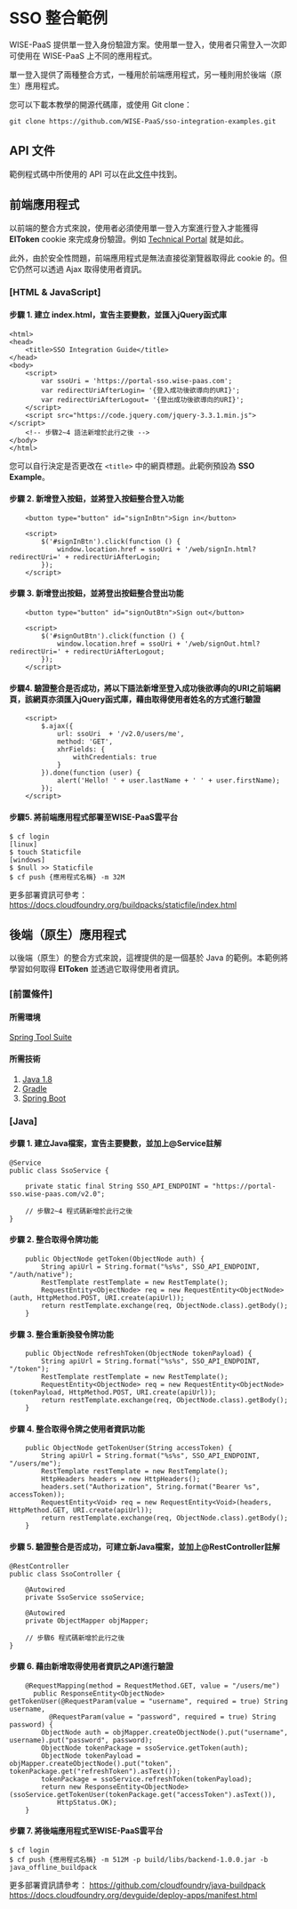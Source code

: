 ﻿
# SSO 整合範例

WISE-PaaS 提供單一登入身份驗證方案。使用單一登入，使用者只需登入一次即可使用在 WISE-PaaS 上不同的應用程式。

單一登入提供了兩種整合方式，一種用於前端應用程式，另一種則用於後端（原生）應用程式。

您可以下載本教學的開源代碼庫，或使用 Git clone：
```
git clone https://github.com/WISE-PaaS/sso-integration-examples.git
```

## API 文件

範例程式碼中所使用的 API 可以在此[文件](https://portal-technical.wise-paas.com/doc/document-portal.html#SSO-2)中找到。

## 前端應用程式

以前端的整合方式來說，使用者必須使用單一登入方案進行登入才能獲得 **EIToken** cookie 來完成身份驗證。例如 [Technical Portal](https://portal-technical.wise-paas.com) 就是如此。

此外，由於安全性問題，前端應用程式是無法直接從瀏覽器取得此 cookie 的。但它仍然可以透過 Ajax 取得使用者資訊。

### [HTML & JavaScript]
#### 步驟 1. 建立 index.html，宣告主要變數，並匯入jQuery函式庫
```
<html>
<head>
    <title>SSO Integration Guide</title>
</head>
<body>
    <script>
        var ssoUri = 'https://portal-sso.wise-paas.com';
        var redirectUriAfterLogin= '{登入成功後欲導向的URI}';
        var redirectUriAfterLogout= '{登出成功後欲導向的URI}';
    </script>
    <script src="https://code.jquery.com/jquery-3.3.1.min.js"></script>
    <!-- 步驟2~4 語法新增於此行之後 -->
</body>
</html>
```
您可以自行決定是否更改在 `<title>` 中的網頁標題。此範例預設為 **SSO Example**。

#### 步驟 2. 新增登入按鈕，並將登入按鈕整合登入功能
```
    <button type="button" id="signInBtn">Sign in</button>

    <script>
        $('#signInBtn').click(function () {
            window.location.href = ssoUri + '/web/signIn.html?redirectUri=' + redirectUriAfterLogin;
        });
    </script>
```
#### 步驟 3. 新增登出按鈕，並將登出按鈕整合登出功能
```
    <button type="button" id="signOutBtn">Sign out</button>

    <script>
        $('#signOutBtn').click(function () {
            window.location.href = ssoUri + '/web/signOut.html?redirectUri=' + redirectUriAfterLogout;
        });
    </script>
```
#### 步驟4. 驗證整合是否成功，將以下語法新增至登入成功後欲導向的URI之前端網頁，該網頁亦須匯入jQuery函式庫，藉由取得使用者姓名的方式進行驗證
```
    <script>
        $.ajax({
            url: ssoUri  + '/v2.0/users/me',
            method: 'GET',
            xhrFields: {
                withCredentials: true
            }
        }).done(function (user) {
            alert('Hello! ' + user.lastName + ' ' + user.firstName);
        });
    </script>
```
#### 步驟5. 將前端應用程式部署至WISE-PaaS雲平台
```
$ cf login
[linux]
$ touch Staticfile
[windows]
$ $null >> Staticfile
$ cf push {應用程式名稱} -m 32M
```
更多部署資訊可參考：
https://docs.cloudfoundry.org/buildpacks/staticfile/index.html

## 後端（原生）應用程式
以後端（原生）的整合方式來說，這裡提供的是一個基於 Java 的範例。本範例將學習如何取得 **EIToken** 並透過它取得使用者資訊。

### [前置條件]
#### 所需環境
[Spring Tool Suite](https://spring.io/tools)
#### 所需技術
1. [Java 1.8](https://java.com/zh_TW/)
2. [Gradle](https://gradle.org/)
3. [Spring Boot](https://projects.spring.io/spring-boot/)

### [Java]
#### 步驟 1. 建立Java檔案，宣告主要變數，並加上@Service註解
```
@Service
public class SsoService {

    private static final String SSO_API_ENDPOINT = "https://portal-sso.wise-paas.com/v2.0";

    // 步驟2~4 程式碼新增於此行之後
}
```
#### 步驟 2. 整合取得令牌功能
```
    public ObjectNode getToken(ObjectNode auth) {
        String apiUrl = String.format("%s%s", SSO_API_ENDPOINT, "/auth/native");
        RestTemplate restTemplate = new RestTemplate();
        RequestEntity<ObjectNode> req = new RequestEntity<ObjectNode>(auth, HttpMethod.POST, URI.create(apiUrl));
        return restTemplate.exchange(req, ObjectNode.class).getBody();
    }
```
#### 步驟 3. 整合重新換發令牌功能
```
    public ObjectNode refreshToken(ObjectNode tokenPayload) {
        String apiUrl = String.format("%s%s", SSO_API_ENDPOINT, "/token");
        RestTemplate restTemplate = new RestTemplate();
        RequestEntity<ObjectNode> req = new RequestEntity<ObjectNode>(tokenPayload, HttpMethod.POST, URI.create(apiUrl));
        return restTemplate.exchange(req, ObjectNode.class).getBody();
    }
```

#### 步驟 4. 整合取得令牌之使用者資訊功能
```
    public ObjectNode getTokenUser(String accessToken) {
        String apiUrl = String.format("%s%s", SSO_API_ENDPOINT, "/users/me");
        RestTemplate restTemplate = new RestTemplate();
        HttpHeaders headers = new HttpHeaders();
        headers.set("Authorization", String.format("Bearer %s", accessToken));
        RequestEntity<Void> req = new RequestEntity<Void>(headers, HttpMethod.GET, URI.create(apiUrl));
        return restTemplate.exchange(req, ObjectNode.class).getBody();
    }
```
#### 步驟 5. 驗證整合是否成功，可建立新Java檔案，並加上@RestController註解
```
@RestController
public class SsoController {

    @Autowired
    private SsoService ssoService;

    @Autowired
    private ObjectMapper objMapper;

    // 步驟6 程式碼新增於此行之後
}
```
#### 步驟 6. 藉由新增取得使用者資訊之API進行驗證
```
    @RequestMapping(method = RequestMethod.GET, value = "/users/me")
      public ResponseEntity<ObjectNode> getTokenUser(@RequestParam(value = "username", required = true) String username,
          @RequestParam(value = "password", required = true) String password) {
        ObjectNode auth = objMapper.createObjectNode().put("username", username).put("password", password);
        ObjectNode tokenPackage = ssoService.getToken(auth);
        ObjectNode tokenPayload = objMapper.createObjectNode().put("token", tokenPackage.get("refreshToken").asText());
        tokenPackage = ssoService.refreshToken(tokenPayload);
        return new ResponseEntity<ObjectNode>(ssoService.getTokenUser(tokenPackage.get("accessToken").asText()),
            HttpStatus.OK);
    }
```
#### 步驟 7. 將後端應用程式至WISE-PaaS雲平台
```
$ cf login
$ cf push {應用程式名稱} -m 512M -p build/libs/backend-1.0.0.jar -b java_offline_buildpack
```
更多部署資訊請參考：
https://github.com/cloudfoundry/java-buildpack
https://docs.cloudfoundry.org/devguide/deploy-apps/manifest.html
